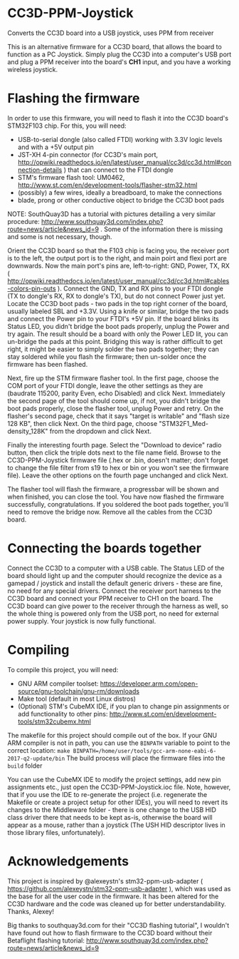 # CC3D-PPM-Joystick
Converts the CC3D board into a USB joystick, uses PPM from receiver

This is an alternative firmware for a CC3D board, that allows the board to function as a PC Joystick. Simply plug the CC3D into a computer's USB port and plug a PPM receiver into the board's **CH1** input, and you have a working wireless joystick.

# Flashing the firmware
In order to use this firmware, you will need to flash it into the CC3D board's STM32F103 chip. For this, you will need:
- USB-to-serial dongle (also called FTDI) working with 3.3V logic levels and with a +5V output pin
- JST-XH 4-pin connector (for CC3D's main port, http://opwiki.readthedocs.io/en/latest/user_manual/cc3d/cc3d.html#connection-details ) that can connect to the FTDI dongle
- STM's firmware flash tool: UM0462, http://www.st.com/en/development-tools/flasher-stm32.html
- (possibly) a few wires, ideally a breadboard, to make the connections
- blade, prong or other conductive object to bridge the CC3D boot pads

NOTE: SouthQuay3D has a tutorial with pictures detailing a very similar procedure: http://www.southquay3d.com/index.php?route=news/article&news_id=9 . Some of the information there is missing and some is not necessary, though.

Orient the CC3D board so that the F103 chip is facing you, the receiver port is to the left, the output port is to the right, and main poirt and flexi port are downwards. Now the main port's pins are, left-to-right: GND, Power, TX, RX ( http://opwiki.readthedocs.io/en/latest/user_manual/cc3d/cc3d.html#cables-colors-pin-outs ). Connect the GND, TX and RX pins to your FTDI dongle (TX to dongle's RX, RX to dongle's TX), but do not connect Power just yet. Locate the CC3D boot pads - two pads in the top right corner of the board, usually labeled SBL and +3.3V. Using a knife or similar, bridge the two pads and connect the Power pin to your FTDI's +5V pin. If the board blinks its Status LED, you didn't bridge the boot pads properly, unplug the Power and try again. The result should be a board with only the Power LED lit, you can un-bridge the pads at this point. Bridging this way is rather difficult to get right, it might be easier to simply solder the two pads together; they can stay soldered while you flash the firmware; then un-solder once the firmware has been flashed.

Next, fire up the STM firmware flasher tool. In the first page, choose the COM port of your FTDI dongle, leave the other settings as they are (baudrate 115200, parity Even, echo Disabled) and click Next. Immediately the second page of the tool should come up, if not, you didn't bridge the boot pads properly, close the flasher tool, unplug Power and retry. On the flasher's second page, check that it says "target is writable" and "flash size 128 KB", then click Next. On the third page, choose "STM32F1_Med-density_128K" from the dropdown and click Next.

Finally the interesting fourth page. Select the "Download to device" radio button, then click the triple dots next to the file name field. Browse to the CC3D-PPM-Joystick firmware file (.hex or .bin, doesn't matter; don't forget to change the file filter from s19 to hex or bin or you won't see the firmware file). Leave the other options on the fourth page unchanged and click Next.

The flasher tool will flash the firmware, a progressbar will be shown and when finished, you can close the tool. You have now flashed the firmware successfully, congratulations. If you soldered the boot pads together, you'll need to remove the bridge now. Remove all the cables from the CC3D board.

# Connecting the boards together
Connect the CC3D to a computer with a USB cable. The Status LED of the board should light up and the computer should recognize the device as a gamepad / joystick and install the default generic drivers - these are fine, no need for any special drivers. Connect the receiver port harness to the CC3D board and connect your PPM receiver to CH1 on the board. The CC3D board can give power to the receiver through the harness as well, so the whole thing is powered only from the USB port, no need for external power supply. Your joystick is now fully functional.

# Compiling
To compile this project, you will need:
- GNU ARM compiler toolset: https://developer.arm.com/open-source/gnu-toolchain/gnu-rm/downloads
- Make tool (default in most Linux distros)
- (Optional) STM's CubeMX IDE, if you plan to change pin assignments or add functionality to other pins: http://www.st.com/en/development-tools/stm32cubemx.html

The makefile for this project should compile out of the box. If your GNU ARM compiler is not in path, you can use the `BINPATH` variable to point to the correct location:
```make BINPATH=/home/user/tools/gcc-arm-none-eabi-6-2017-q2-update/bin```
The build process will place the firmware files into the `build` folder

You can use the CubeMX IDE to modify the project settings, add new pin assignments etc., just open the CC3D-PPM-Joystick.ioc file. Note, however, that if you use the IDE to re-generate the project (i.e. regenerate the Makefile or create a project setup for other IDEs), you will need to revert its changes to the Middleware folder - there is one change to the USB HID class driver there that needs to be kept as-is, otherwise the board will appear as a mouse, rather than a joystick (The USH HID descriptor lives in those library files, unfortunately).

# Acknowledgements
This project is inspired by @alexeystn's stm32-ppm-usb-adapter ( https://github.com/alexeystn/stm32-ppm-usb-adapter ), which was used as the base for all the user code in the firmware. It has been altered for the CC3D hardware and the code was cleaned up for better understandability. Thanks, Alexey!

Big thanks to southquay3d.com for their "CC3D flashing tutorial", I wouldn't have found out how to flash firmware to the CC3D board without their Betaflight flashing tutorial: http://www.southquay3d.com/index.php?route=news/article&news_id=9
